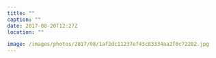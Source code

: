 ```yaml
---
title: ""
caption: ""
date: 2017-08-20T12:27Z
location: ""

image: /images/photos/2017/08/1af2dc11237ef43c83334aa2f0c72202.jpg
---
```

